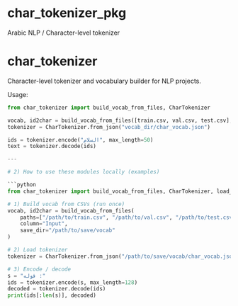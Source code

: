 # char_tokenizer_pkg
Arabic NLP / Character-level tokenizer
# char_tokenizer

Character-level tokenizer and vocabulary builder for NLP projects.

Usage:

```python
from char_tokenizer import build_vocab_from_files, CharTokenizer

vocab, id2char = build_vocab_from_files([train.csv, val.csv, test.csv], column="Input", save_dir="vocab_dir")
tokenizer = CharTokenizer.from_json("vocab_dir/char_vocab.json")

ids = tokenizer.encode("السلام", max_length=50)
text = tokenizer.decode(ids)

---

# 2) How to use these modules locally (examples)

```python
from char_tokenizer import build_vocab_from_files, CharTokenizer, load_vocab

# 1) Build vocab from CSVs (run once)
vocab, id2char = build_vocab_from_files(
    paths=["/path/to/train.csv", "/path/to/val.csv", "/path/to/test.csv"],
    column="Input",
    save_dir="/path/to/save/vocab"
)

# 2) Load tokenizer
tokenizer = CharTokenizer.from_json("/path/to/save/vocab/char_vocab.json")

# 3) Encode / decode
s = "قوله :"
ids = tokenizer.encode(s, max_length=128)
decoded = tokenizer.decode(ids)
print(ids[:len(s)], decoded)
